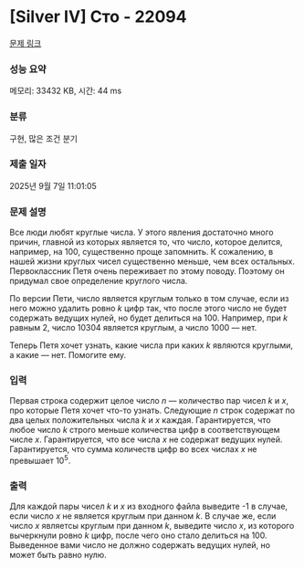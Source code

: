 # [Silver IV] Сто - 22094 

[문제 링크](https://www.acmicpc.net/problem/22094) 

### 성능 요약

메모리: 33432 KB, 시간: 44 ms

### 분류

구현, 많은 조건 분기

### 제출 일자

2025년 9월 7일 11:01:05

### 문제 설명

<p>Все люди любят круглые числа. У этого явления достаточно много причин, главной из которых является то, что число, которое делится, например, на 100, существенно проще запомнить. К сожалению, в нашей жизни круглых чисел существенно меньше, чем всех остальных. Первоклассник Петя очень переживает по этому поводу. Поэтому он придумал свое определение круглого числа.</p>

<p>По версии Пети, число является круглым только в том случае, если из него можно удалить ровно <i>k</i> цифр так, что после этого число не будет содержать ведущих нулей, но будет делиться на 100. Например, при <i>k</i> равным 2, число 10304 является круглым, а число 1000 — нет.</p>

<p>Теперь Петя хочет узнать, какие числа при каких <i>k</i> являются круглыми, а какие — нет. Помогите ему.</p>

### 입력 

 <p>Первая строка содержит целое число <i>n</i> — количество пар чисел <i>k</i> и <i>x</i>, про которые Петя хочет что-то узнать. Следующие <i>n</i> строк содержат по два целых положительных числа <i>k</i> и <i>x</i> каждая. Гарантируется, что любое число <i>k</i> строго меньше количества цифр в соответствующем числе <i>x</i>. Гарантируется, что все числа <i>x</i> не содержат ведущих нулей. Гарантируется, что сумма количеств цифр во всех числах <i>x</i> не превышает 10<sup>5</sup>.</p>

### 출력 

 <p>Для каждой пары чисел <i>k</i> и <i>x</i> из входного файла выведите -1 в случае, если число <i>x</i> не является круглым при данном <i>k</i>. В случае же, если число <i>x</i> являетсы круглым при данном <i>k</i>, выведите число <i>x</i>, из которого вычеркнули ровно <i>k</i> цифр, после чего оно стало делиться на 100. Выведенное вами число не должно содержать ведущих нулей, но может быть равно нулю.</p>

